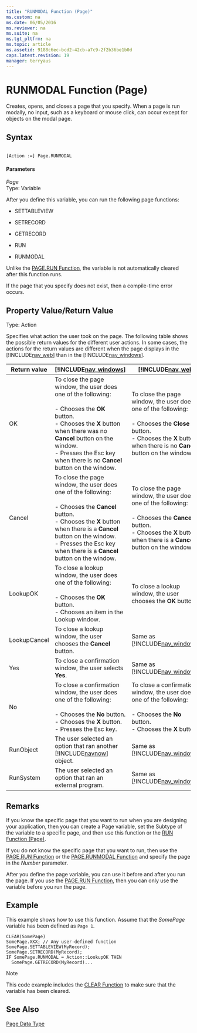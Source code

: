 ```yaml
---
title: "RUNMODAL Function (Page)"
ms.custom: na
ms.date: 06/05/2016
ms.reviewer: na
ms.suite: na
ms.tgt_pltfrm: na
ms.topic: article
ms.assetid: 9188c6ec-bcd2-42cb-a7c9-2f2b36be1b0d
caps.latest.revision: 19
manager: terryaus
---
```

# RUNMODAL Function (Page)
Creates, opens, and closes a page that you specify. When a page is run modally, no input, such as a keyboard or mouse click, can occur except for objects on the modal page.  
  
## Syntax  
  
```  
  
[Action :=] Page.RUNMODAL  
```  
  
#### Parameters  
 *Page*  
 Type: Variable  
  
 After you define this variable, you can run the following page functions:  
  
-   SETTABLEVIEW  
  
-   SETRECORD  
  
-   GETRECORD  
  
-   RUN  
  
-   RUNMODAL  
  
 Unlike the [PAGE.RUN Function](../dynamics-nav/PAGE.RUN-Function.md), the variable is not automatically cleared after this function runs.  
  
 If the page that you specify does not exist, then a compile\-time error occurs.  
  
## Property Value\/Return Value  
 Type: Action  
  
 Specifies what action the user took on the page. The following table shows the possible return values for the different user actions. In some cases, the actions for the return values are different when the page displays in the [!INCLUDE[nav_web](../dynamics-nav/includes/nav_web_md.md)] than in the [!INCLUDE[nav_windows](../dynamics-nav/includes/nav_windows_md.md)].  
  
|Return value|[!INCLUDE[nav_windows](../dynamics-nav/includes/nav_windows_md.md)]|[!INCLUDE[nav_web](../dynamics-nav/includes/nav_web_md.md)]|  
|------------------|-------------------------------|---------------------------|  
|OK|To close the page window, the user does one of the following:<br /><br /> -   Chooses the **OK** button.<br />-   Chooses the **X** button when there was no **Cancel** button on the window.<br />-   Presses the Esc key when there is no **Cancel** button on the window.|To close the page window, the user does one of the following:<br /><br /> -   Chooses the **Close** button.<br />-   Chooses the **X** button when there is no **Cancel** button on the window.|  
|Cancel|To close the page window, the user does one of the following:<br /><br /> -   Chooses the **Cancel** button.<br />-   Chooses the **X** button when there is a **Cancel** button on the window.<br />-   Presses the Esc key when there is a **Cancel** button on the window.|To close the page window, the user does one of the following:<br /><br /> -   Chooses the **Cancel** button.<br />-   Chooses the **X** button when there is a **Cancel** button on the window.|  
|LookupOK|To close a lookup window, the user does one of the following:<br /><br /> -   Chooses the **OK** button.<br />-   Chooses an item in the Lookup window.|To close a lookup window, the user chooses the **OK** button.|  
|LookupCancel|To close a lookup window, the user chooses the **Cancel** button.|Same as [!INCLUDE[nav_windows](../dynamics-nav/includes/nav_windows_md.md)].|  
|Yes|To close a confirmation window, the user selects **Yes**.|Same as [!INCLUDE[nav_windows](../dynamics-nav/includes/nav_windows_md.md)].|  
|No|To close a confirmation window, the user does one of the following:<br /><br /> -   Chooses the **No** button.<br />-   Chooses the **X** button.<br />-   Presses the Esc key.|To close a confirmation window, the user does one of the following:<br /><br /> -   Chooses the **No** button.<br />-   Chooses the **X** button.|  
|RunObject|The user selected an option that ran another [!INCLUDE[navnow](../dynamics-nav/includes/navnow_md.md)] object.|Same as [!INCLUDE[nav_windows](../dynamics-nav/includes/nav_windows_md.md)].|  
|RunSystem|The user selected an option that ran an external program.|Same as [!INCLUDE[nav_windows](../dynamics-nav/includes/nav_windows_md.md)].|  
  
## Remarks  
 If you know the specific page that you want to run when you are designing your application, then you can create a Page variable, set the Subtype of the variable to a specific page, and then use this function or the [RUN Function \(Page\)](../dynamics-nav/RUN-Function--Page-.md).  
  
 If you do not know the specific page that you want to run, then use the [PAGE.RUN Function](../dynamics-nav/PAGE.RUN-Function.md) or the [PAGE.RUNMODAL Function](../dynamics-nav/PAGE.RUNMODAL-Function.md) and specify the page in the *Number* parameter.  
  
 After you define the page variable, you can use it before and after you run the page. If you use the [PAGE.RUN Function](../dynamics-nav/PAGE.RUN-Function.md), then you can only use the variable before you run the page.  
  
## Example  
 This example shows how to use this function. Assume that the *SomePage* variable has been defined as `Page 1`.  
  
```  
CLEAR(SomePage)  
SomePage.XXX; // Any user-defined function  
SomePage.SETTABLEVIEW(MyRecord);  
SomePage.SETRECORD(MyRecord);  
IF SomePage.RUNMODAL = Action::LookupOK THEN  
  SomePage.GETRECORD(MyRecord)...  
```  
  
> [!NOTE]  
>  This code example includes the [CLEAR Function](../dynamics-nav/CLEAR-Function.md) to make sure that the variable has been cleared.  
  
## See Also  
 [Page Data Type](../dynamics-nav/Page-Data-Type.md)